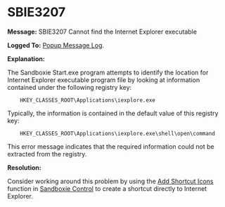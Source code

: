 # SBIE3207


**Message:** SBIE3207 Cannot find the Internet Explorer executable

**Logged To:** [Popup Message Log](PopupMessageLog.md).

**Explanation:**

The Sandboxie Start.exe program attempts to identify the location for Internet Explorer executable program file by looking at information contained under the following registry key:
```
    HKEY_CLASSES_ROOT\Applications\iexplore.exe
```

Typically, the information is contained in the default value of this registry key:
```
    HKEY_CLASSES_ROOT\Applications\iexplore.exe\shell\open\command
```

This error message indicates that the required information could not be extracted from the registry.

**Resolution:**

Consider working around this problem by using the [Add Shortcut Icons](ConfigureMenu#shell) function in [Sandboxie Control](SandboxieControl.md) to create a shortcut directly to Internet Explorer.

